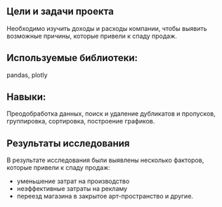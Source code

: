 ## Цели и задачи проекта

Необходимо изучить доходы и расходы компании, чтобы выявить возможные причины, которые привели к спаду продаж.

## Используемые библиотеки:

pandas, plotly

## Навыки:

Преодобработка данных, поиск и удаление дубликатов и пропусков, группировка, сортировка, построение графиков.

## Результаты исследования

В результате исследования были выявлены несколько факторов, которые привели к спаду продаж:
- уменьшение затрат на производство
- неэффективные затраты на рекламу
- переезд магазина в закрытое арт-пространство
и другие.
